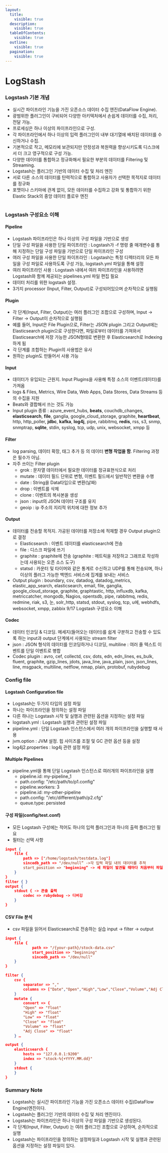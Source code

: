 ```yaml
---
layout:
  title:
    visible: true
  description:
    visible: true
  tableOfContents:
    visible: true
  outline:
    visible: true
  pagination:
    visible: true
---
```


# LogStash

### Logstash 기본 개념&#x20;

* &#x20;실시간 파이프라인 기능을 가진 오픈소스 데이터 수집 엔진(DataFlow Engine).&#x20;
* &#x20;광범위한 플러그인이 구비되어 다양한 아키텍처에서 손쉽게 데이터를 수집, 처리, 전달 가능.&#x20;
* &#x20;프로세싱은 하나 이상의 파이프라인으로 구성.&#x20;
* &#x20;각 파이프라인에서 하나 이상의 입력 플러그인이 내부 대기열에 배치된 데이터를 수신하거나 수집.&#x20;
* &#x20;기본적으로 작고, 메모리에 보관되지만 안정성과 복원력을 향상시키도록 디스크에서 더 크고 영구적으로 구성 가능.&#x20;
* &#x20;다양한 데이터를 통합하고 정규화해서 필요한 부분의 데이터를 Filtering 및 Streaming.
* Logstash는 플러그인 기반의 데이터 수집 및 처리 엔진&#x20;
* 서로 다른 소스의 데이터를 탄력적으로 통합하고 사용자가 선택한 목적지로 데이터를 정규화&#x20;
* 포맷이나 스키마에 관계 없이, 모든 데이터를 수집하고 강화 및 통합하기 위한 Elastic Stack의 중앙 데이터 플로우 엔진

<figure><img src=".gitbook/assets/image (10).png" alt=""><figcaption></figcaption></figure>

### Logstash 구성요소 이해&#x20;

#### Pipeline&#x20;

* Logstash 파이프라인은 하나 이상의 구성 파일을 기반으로 생성&#x20;
* 단일 구성 파일을 사용한 단일 파이프라인 : Logstash가 -f 명령 줄 매개변수를 통해 지정하는 단일 구성 파일을 기반으로 단일 파이프라인 구성&#x20;
* 여러 구성 파일을 사용한 단일 파이프라인 : Logstash는 특정 디렉터리의 모든 파일을 구성 파일로 사용하도록 구성 가능, logstash.yml 파일을 통해 설정&#x20;
* 여러 파이프라인 사용 : Logstash 내에서 여러 파이프라인을 사용하려면 Logstash와 함께 제공되는 pipelines.yml 파일 편집 필요&#x20;
* &#x20;데이터 처리를 위한 logstash 설정.&#x20;
* 3가지 processor (Input, Filter, Output)로 구성되어있으며 순차적으로 실행됨&#x20;

#### Plugin&#x20;

* 각 단계(Input, Filter, Output)는 여러 플러그인 조합으로 구성하며, Input -> Filter -> Output이 순차적으로 실행됨&#x20;
* 예를 들어, Input은 File Plugin으로, Filter는 JSON plugin 그리고 Output에는 Elasticsearch plugin으로 구성한다면, 파일로부터 데이터를 가져와서 Elasticsearch에 저장 가능한 JSON형태로 변환한 후 Elasticsearch로 Indexing하게 됨&#x20;
* 각 단계를 조합하는 Plugin의 사용법은 유사&#x20;
* 원하는 plugin도 만들어서 사용 가능&#x20;

#### Input&#x20;

* 데이터가 유입되는 근원지. Input Plugins을 사용해 특정 소스의 이벤트(데이터)를 가져옴
* logs & Files, Metrics, Wire Data, Web Apps, Data Stores, Data Streams 등의 수집을 지원
* Beats와 결합해서 쓰는 것도 가능
* Input plugin 종류 : azure\_event\_hubs, **beats**, couchdb\_changes, **elasticsearch**, **file**, ganglia, google\_cloud\_storage, graphite, **heartbeat**, http, http\_poller, **jdbc**, **kafka**, **log4j**, pipe, rabbitmq, **redis**, rss, s3, snmp, snmptrap, **sqlite**, stdin, syslog, tcp, udp, unix, websocket, xmpp 등

#### Filter

* log parsing, 데이터 확장, 태그 추가 등 의 데이터 **변형 작업을 함**. Filtering 과정은 필수가 아님.&#x20;
* 자주 쓰이는 Filter plugin
  * grok : 문자열 데이터에서 필요한 데이터를 정규표현식으로 처리
  * mutate : 데이터 필드 단위로 변형, 이벤트 필드에서 일반적인 변환을 수행
  * date : String을 Data타입으로 변환(날짜)
  * drop : 이벤트를 삭제
  * clone : 이벤트의 복사본을 생성
  * json : input의 JSON 데이터 구조를 유지
  * geoip : ip 주소의 지리적 위치에 대한 정보 추가&#x20;

#### Output&#x20;

* 데이터를 전송할 목적지. 가공된 데이터를 저장소에 적재할 경우 Output plugin으로 결정
  * Elasticsearch : 이벤트 데이터를 elasticsearch에 전송
  * file : 디스크 파일에 쓰기
  * graphite : graphite에 전송 (graphite : 메트릭을 저장하고 그래프로 작성하는데 사용되는 오픈 소스 도구)
  * statsd : 카운터 및 타이머와 같은 통계르 수신하고 UDP를 통해 전송되며, 하나 이상의 플러그 가능한 백엔드 서비스에 집계를 보내는 서비스&#x20;
* Output plugin : boundary, csv, datadog, datadog\_metrics, elastic\_app\_search, elasticsearch, email, file, ganglia, google\_cloud\_storage, graphite, graphtastic, http, influxdb, kafka, metriccatcher, mongodb, Nagios, opentsdb, pipe, rabbitmq, redis, redmine, riak, s3, 눈, solr\_http, statsd, stdout, syslog, tcp, u에, webhdfs, websocket, xmpp, zabbix 9/17 Logstash 구성요소 이해&#x20;

#### Codec

* 데이터 인코딩 & 디코딩. 메세지(들어오는 데이터)를 쉽게 구분하고 전송할 수 있도록 하는 input과 output 단계에서 사용되는 stream filter
* json : JSON 형식의 데이터를 인코딩하거나 디코딩, multiline : 여러 줄 텍스트 이벤트를 단일 이벤트로 병합
* Codec plugin : avro, cef, collectd, csv, dots, edn, edn\_lines, es\_bulk, fluent, graphite, gzip\_lines, jdots, java\_line, java\_plain, json, json\_lines, line, msgpack, multiline, netflow, nmap, plain, protobuf, rubydebug&#x20;

### Config file

#### Logstash Configuration file&#x20;

* &#x20;Logstash는 두가지 타입의 설정 파일&#x20;
* &#x20;하나는 파이프라인을 정의하는 설정 파일&#x20;
* &#x20;다른 하나는 Logstash 시작 및 실행과 관련된 옵션을 지정하는 설정 파일&#x20;
* &#x20;logstash.yml : Logstash 실행과 관련된 설정 파일&#x20;
* pipeline.yml : 단일 Logstash 인스턴스에서 여러 개의 파이프라인을 실행할 때 사용&#x20;
* &#x20;jvm.option : JVM 설정. 힙 사이즈를 조절 및 GC 관련 옵션 등을 설정&#x20;
* &#x20;log4j2.properties : log4j 관련 설정 파일

#### Multiple Pipelines&#x20;

* &#x20;pipeline.yml을 통해 단일 Logstash 인스턴스로 여러개의 파이프라인을 실행
  * pipeline.id: my-pipeline\_1&#x20;
  * path.config: "/etc/path/to/p1.config"&#x20;
  * pipeline.workers: 3
  * pipeline.id: my-other-pipeline&#x20;
  * path.config: "/etc/different/path/p2.cfg"&#x20;
  * queue.type: persisted&#x20;

#### 구성 파일(config/test.conf)

* 모든 Logstash 구성에는 적어도 하나의 입력 플러그인과 하나의 출력 플러그인 필요&#x20;
* 필터는 선택 사항&#x20;

```json
input { 
    file { 
        path => ["/home/logstash/testdata.log"] 
        sincedb_path => "/dev/null“ ->각 입력 파일 내의 데이터를 추적 
        start_position => "beginning“ -> 새 파일이 발견될 때마다 처음부터 파일을 읽도록 지시 
    } 
} 
filter { } 
output { 
    stdout { -> 콘솔 출력 
        codec => rubydebug -> 디버깅 
    } 
}
```

#### CSV File 분석&#x20;

* csv 파일을 읽어서 Elasticsearch로 전송하는 실습  input -> filter -> output

```json
input { 
    file { 
            path => "/{your-path}/stock-data.csv" 
            start_position => "beginning" 
            sincedb_path => "/dev/null" 
    } 
}
```

```json
filter { 
    csv { 
        separator => "," 
        columns => ["Date","Open","High","Low","Close","Volume","Adj Close"] 
    } 
    mutate { 
        convert => { 
        "Open" => "float" 
        "High" => "float" 
        "Low" => "float" 
        "Close" => "float" 
        "Volume" => "float" 
        "Adj Close" => "float" 
    } …
```

```json
output { 
    elasticsearch { 
        hosts => "127.0.0.1:9200" 
        index => "stock-%{+YYYY.MM.dd}" 
    } 
    stdout { 
    } 
}
```



### Summary Note

* Logstash는 실시간 파이프라인 기능을 가진 오픈소스 데이터 수집(DataFlow Engine)엔진이다.
* Logstash는 플러그인 기반의 데이터 수집 및 처리 엔진이다.
* Logstash는 파이프라인은 하나 이상의 구성 파일을 기반으로 생성된다.
* 각 단계(Input, Filter, Output) 는 여러 플러그인 조합으로 구성하며, 순차적으로 실행&#x20;
* Logstash는 파이프라인을 정의하는 설정파일과 Logstash 시작 및 실행과 관련된 옵션을 지정하는 설정 파일이 있다.
